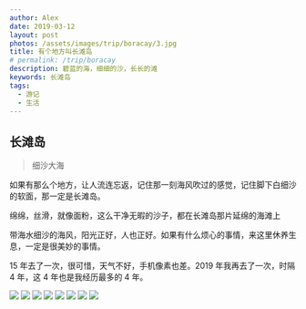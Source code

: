 ```yaml
---
author: Alex
date: 2019-03-12
layout: post
photos: /assets/images/trip/boracay/3.jpg
title: 有个地方叫长滩岛
# permalink: /trip/boracay
description: 碧蓝的海，细细的沙，长长的滩
keywords: 长滩岛
tags: 
  - 游记
  - 生活
---
```


## 长滩岛

> 细沙大海

如果有那么个地方，让人流连忘返，记住那一刻海风吹过的感觉，记住脚下白细沙的软面，那一定是长滩岛。

绵绵，丝滑，就像面粉，这么干净无暇的沙子，都在长滩岛那片延绵的海滩上

带海水细沙的海风，阳光正好，人也正好。如果有什么烦心的事情，来这里休养生息，一定是很美妙的事情。

15 年去了一次，很可惜，天气不好，手机像素也差。2019 年我再去了一次，时隔 4 年，这 4 年也是我经历最多的 4 年。

<escape>
  <div class="photoset-grid" data-layout="233">
    <img src="/assets/images/trip/boracay/1.jpg">
    <img src="/assets/images/trip/boracay/4.jpg">
    <img src="/assets/images/trip/boracay/2.jpg">
    <img src="/assets/images/trip/boracay/5.jpg">
    <img src="/assets/images/trip/boracay/6.jpg">
    <img src="/assets/images/trip/boracay/7.jpg">
    <img src="/assets/images/trip/boracay/8.jpg">
    <img src="/assets/images/trip/boracay/9.jpg">
  </div>
</escape>
